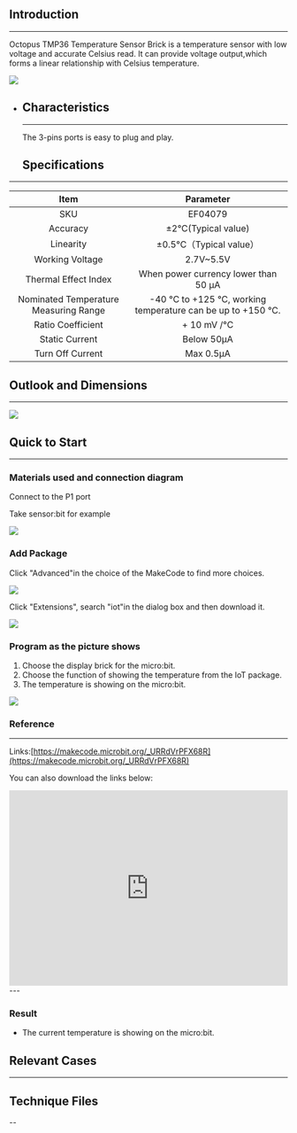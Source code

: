 ## Introduction
---
Octopus TMP36 Temperature Sensor Brick is a temperature sensor with low voltage and accurate Celsius read. It can provide voltage output,which forms a linear relationship with Celsius temperature.

 ![](https://i.imgur.com/zqYYROQ.jpg)

- ## Characteristics

  ------

  The 3-pins ports is easy to plug and play.

  ## Specifications

---
Item | Parameter 
:-: | :-: 
SKU|EF04079
Accuracy|±2°C(Typical value)
Linearity|±0.5°C（Typical value）
            Working Voltage            |2.7V~5.5V
         Thermal Effect Index          |When power currency lower than 50 μA
Nominated Temperature Measuring Range|-40 °C to +125 °C, working temperature can be up to +150 °C.
Ratio Coefficient|+ 10 mV /°C
Static Current|Below 50μA
Turn Off Current|Max 0.5μA

## Outlook and Dimensions
---

 ![](https://i.imgur.com/e5NlyhB.png)

## Quick to Start

------

### Materials used and connection diagram

Connect to the P1 port 

Take sensor:bit for example

 ![](https://i.imgur.com/bLgrtiX.png)

### Add Package

Click "Advanced"in the choice of the MakeCode to find more choices.

 ![](https://i.imgur.com/smtcNoB.png)

Click "Extensions", search "iot"in the dialog box and then download it.

 ![](https://i.imgur.com/dsPDNvD.png)

### Program as the picture shows
1. Choose the display brick for the micro:bit.
2. Choose the function of showing the temperature from the IoT package.
3. The temperature is showing on the micro:bit.

 ![](https://i.imgur.com/PvPxhtr.png)

### Reference
---
Links:[https://makecode.microbit.org/_URRdVrPFX68R](https://makecode.microbit.org/_URRdVrPFX68R)

You can also download the links below:

<div style="position:relative;height:0;padding-bottom:70%;overflow:hidden;"><iframe style="position:absolute;top:0;left:0;width:100%;height:100%;" src="https://makecode.microbit.org/#pub:_URRdVrPFX68R" frameborder="0" sandbox="allow-popups allow-forms allow-scripts allow-same-origin"></iframe></div>  
---

### Result
- The current temperature is showing on the micro:bit.

## Relevant Cases

------

## Technique Files

--
